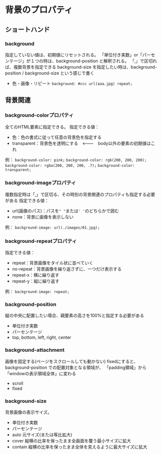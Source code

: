 # 背景のプロパティ

## ショートハンド

### background

​指定していない値は、初期値にリセットされる。
「単位付き実数」or「パーセンテージ」が１つの時は、background-position と解釈される。
「,」で区切れば、複数背景を指定できる
​background-size を指定したい時は、background-position / background-size という感じで書く

* 色・画像・リピート
    `background: #ccc url(aaa.jpg) repeat;`

## 背景関連

### background-colorプロパティ

全てのHTML要素に指定できる。
指定できる値：

* 色：色の書式に従って任意の背景色を指定する
* transparent：背景色を透明にする　<---　body以外の要素の初期値はこれ

例：
`background-color: pink;`
`background-color: rgb(200, 200, 200);`
​`background-color: rgba(200, 200, 200, .7);`
`background-color: transparent;`

### background-imageプロパティ

複数指定時は「,」で区切る、その時別の背景関連のプロパティも指定する必要がある
指定できる値：

* url(画像のパス)：パスを`" "`または`' '`のどちらかで囲む
* none：背景に画像を表示しない

例：
​`background-image: url(./images/01.jpg);`

### background-repeatプロパティ

指定できる値：

* repeat：背景画像をタイル状に並べていく
* no-repeat：背景画像を繰り返さずに、一つだけ表示する
* repeat-x：横に繰り返す
* repeat-y：縦に繰り返す

例：
​`background-image: repeat;`

### background-position

縦の中央に配置したい場合、親要素の高さを100%と指定する必要がある

* 単位付き実数
* パーセンテージ
* top, bottom, left, right, center

### background-attachment

画像を固定する(ページをスクロールしても動かない)
fixedにすると、background-position での配置対象となる領域が、
「padding領域」から「windowの表示領域全体」に変わる

* scroll
* fixed

### background-size

背景画像の表示サイズ。

* 単位付き実数
* パーセンテージ
* auto
    元サイズ(または等比拡大)
* cover
    縦横の比率を保ったまま全画面を覆う最小サイズに拡大
* contain
    縦横の比率を保ったまま全体を見えるように最大サイズに拡大
